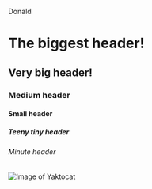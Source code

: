 Donald
# The biggest header!
## Very big header!
### Medium header
#### Small header
##### Teeny tiny header
###### Minute header
 

![Image of Yaktocat](https://octodex.github.com/images/yaktocat.png)
